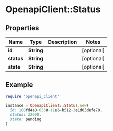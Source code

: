 # OpenapiClient::Status

## Properties

| Name | Type | Description | Notes |
| ---- | ---- | ----------- | ----- |
| **id** | **String** |  | [optional] |
| **status** | **String** |  | [optional] |
| **state** | **String** |  | [optional] |

## Example

```ruby
require 'openapi_client'

instance = OpenapiClient::Status.new(
  id: 100fd4a0-0538-11e6-b512-3e1d05defe78,
  status: 22000,
  state: pending
)
```

